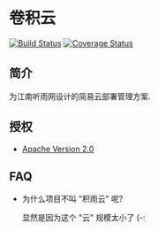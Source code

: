 # 卷积云

[![Build Status](https://travis-ci.org/xen0n/cirrocumulus.png?branch=master)](https://travis-ci.org/xen0n/cirrocumulus)
[![Coverage Status](https://coveralls.io/repos/xen0n/cirrocumulus/badge.png?branch=master)](https://coveralls.io/r/xen0n/cirrocumulus?branch=master)


## 简介

为江南听雨网设计的简易云部署管理方案.


## 授权

* [Apache Version 2.0](http://www.apache.org/licenses/LICENSE-2.0.html)


## FAQ

*   为什么项目不叫 "积雨云" 呢?

    显然是因为这个 "云" 规模太小了 (-:


<!-- vim:set ai et ts=4 sw=4 sts=4 fenc=utf-8: -->
